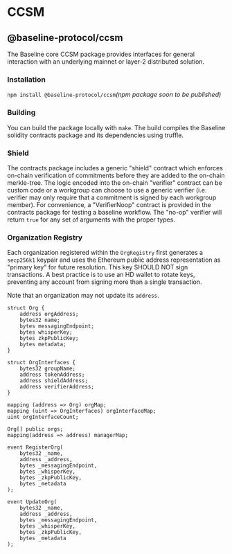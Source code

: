 # CCSM

## @baseline-protocol/ccsm

The Baseline core CCSM package provides interfaces for general interaction with an underlying mainnet or layer-2 distributed solution.&#x20;

### Installation

`npm install @baseline-protocol/ccsm`_(npm package soon to be published)_

### Building

You can build the package locally with `make`. The build compiles the Baseline solidity contracts package and its dependencies using truffle.

### Shield

The contracts package includes a generic "shield" contract which enforces on-chain verification of commitments before they are added to the on-chain merkle-tree. The logic encoded into the on-chain "verifier" contract can be custom code or a workgroup can choose to use a generic verifier (i.e. verifier may only require that a commitment is signed by each workgroup member). For convenience, a "VerifierNoop" contract is provided in the contracts package for testing a baseline workflow. The "no-op" verifier will return `true` for any set of arguments with the proper types.

### Organization Registry

Each organization registered within the `OrgRegistry` first generates a `secp256k1` keypair and uses the Ethereum public address representation as "primary key" for future resolution. This key SHOULD NOT sign transactions. A best practice is to use an HD wallet to rotate keys, preventing any account from signing more than a single transaction.

Note that an organization may not update its `address`.

```text
struct Org {
    address orgAddress;
    bytes32 name;
    bytes messagingEndpoint;
    bytes whisperKey;
    bytes zkpPublicKey;
    bytes metadata;
}

struct OrgInterfaces {
    bytes32 groupName;
    address tokenAddress;
    address shieldAddress;
    address verifierAddress;
}

mapping (address => Org) orgMap;
mapping (uint => OrgInterfaces) orgInterfaceMap;
uint orgInterfaceCount;

Org[] public orgs;
mapping(address => address) managerMap;

event RegisterOrg(
    bytes32 _name,
    address _address,
    bytes _messagingEndpoint,
    bytes _whisperKey,
    bytes _zkpPublicKey,
    bytes _metadata
);

event UpdateOrg(
    bytes32 _name,
    address _address,
    bytes _messagingEndpoint,
    bytes _whisperKey,
    bytes _zkpPublicKey,
    bytes _metadata
);
```

